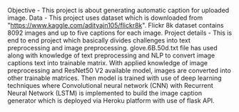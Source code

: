Objective - This project is about generating automatic caption for uploaded image.
Data - This project uses dataset which is downloaded from "https://www.kaggle.com/adityajn105/flickr8k". Flickr 8k dataset contains 8092 images and up to five captions for each image.
Project details - This is end to end project which basically divides challenges into text preprocessing and image preprocessing. glove.6B.50d.txt file has used along with knowledge of text preprocessing and NLP to convert image captions text into trainable matrix. With applied knowledge of image preprocessing and ResNet50 V2 available model, images are converted into other trainable matrices. Then model is trained with use of deep learning techniques where Convolutional neural network (CNN) with Recurrent Neural Network (LSTM) is implemented to build the image caption generator which is deployed via Heroku platform with use of flask API.
